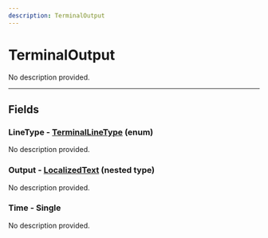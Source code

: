 ```yaml
---
description: TerminalOutput
---
```


# TerminalOutput

No description provided.

***

## Fields

### LineType - [TerminalLineType](../enum-types.md#TerminalLineType) (enum)

No description provided.

### Output - [LocalizedText](./LocalizedText.md) (nested type)

No description provided.

### Time - Single

No description provided.
